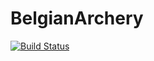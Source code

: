 # BelgianArchery

[![Build Status](https://travis-ci.com/Valdior/BelgianArchery.svg?branch=master)](https://travis-ci.com/Valdior/BelgianArchery)